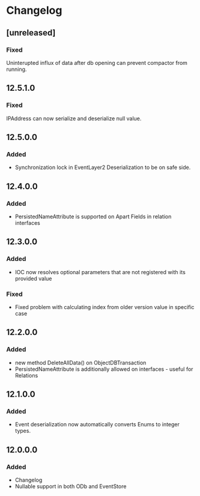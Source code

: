 # Changelog

## [unreleased]

### Fixed

Uninterupted influx of data after db opening can prevent compactor from running.

## 12.5.1.0

### Fixed

IPAddress can now serialize and deserialize null value.

## 12.5.0.0

### Added

* Synchronization lock in EventLayer2 Deserialization to be on safe side.

## 12.4.0.0

### Added

* PersistedNameAttribute is supported on Apart Fields in relation interfaces

## 12.3.0.0

### Added

* IOC now resolves optional parameters that are not registered with its provided value

### Fixed

* Fixed problem with calculating index from older version value in specific case

## 12.2.0.0

### Added

* new method DeleteAllData() on ObjectDBTransaction
* PersistedNameAttribute is additionally allowed on interfaces - useful for Relations

## 12.1.0.0

### Added

* Event deserialization now automatically converts Enums to integer types.

## 12.0.0.0

### Added

* Changelog
* Nullable support in both ODb and EventStore
